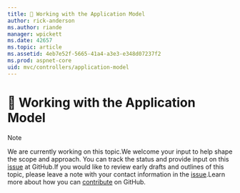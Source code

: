 ```yaml
---
title: 🔧 Working with the Application Model
author: rick-anderson
ms.author: riande
manager: wpickett
ms.date: 42657
ms.topic: article
ms.assetid: 4eb7e52f-5665-41a4-a3e3-e348d07237f2
ms.prod: aspnet-core
uid: mvc/controllers/application-model
---
```

# 🔧 Working with the Application Model

> [!NOTE]
> We are currently working on this topic.We welcome your input to help shape the scope and approach. You can track the status and provide input on this [issue](https://github.com/aspnet/Docs/issues/138) at GitHub.If you would like to review early drafts and outlines of this topic, please leave a note with your contact information in the [issue](https://github.com/aspnet/Docs/issues/138).Learn more about how you can [contribute](https://github.com/aspnet/Docs/blob/master/CONTRIBUTING.md) on GitHub.
